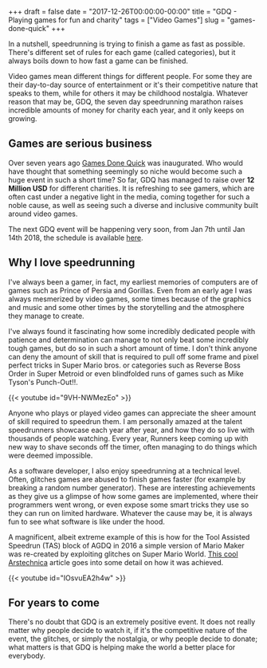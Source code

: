+++
draft = false
date = "2017-12-26T00:00:00-00:00"
title = "GDQ - Playing games for fun and charity"
tags = ["Video Games"]
slug = "games-done-quick"
+++

In a nutshell, speedrunning is trying to finish a game as fast as possible.
There's different set of rules for each game (called categories), but it always
boils down to how fast a game can be finished.

Video games mean different things for different people. For some they are their
day-to-day source of entertainment or it's their competitive nature that speaks
to them, while for others it may be childhood nostalgia. Whatever reason that
may be, GDQ, the seven day speedrunning marathon raises incredible amounts of
money for charity each year, and it only keeps on growing.

<!--more-->

## Games are serious business

Over seven years ago [Games Done Quick](https://gamesdonequick.com/) was
inaugurated. Who would have thought that something seemingly so niche would
become such a huge event in such a short time? So far, GDQ has managed to raise
over __12 Million USD__ for different charities. It is refreshing to see
gamers, which are often cast under a negative light in the media, coming
together for such a noble cause, as well as seeing such a diverse and inclusive
community built around video games.

The next GDQ event will be happening very soon, from Jan 7th until Jan 14th
2018, the schedule is available [here](https://gamesdonequick.com/schedule).

## Why I love speedrunning

I've always been a gamer, in fact, my earliest memories of computers are of
games such as Prince of Persia and Gorillas. Even from an early age I was
always mesmerized by video games, some times because of the graphics and music
and some other times by the storytelling and the atmosphere they manage to
create.

I've always found it fascinating how some incredibly dedicated people with
patience and determination can manage to not only beat some incredibly tough
games, but do so in such a short amount of time. I don't think anyone can deny
the amount of skill that is required to pull off some frame and pixel perfect
tricks in Super Mario bros. or categories such as Reverse Boss Order in Super
Metroid or even blindfolded runs of games such as Mike Tyson's Punch-Out!!.

{{< youtube id="9VH-NWMezEo" >}}

Anyone who plays or played video games can appreciate the sheer amount of skill
required to speedrun them. I am personally amazed at the talent speedrunners
showcase each year after year, and how they do so live with thousands of people
watching. Every year, Runners keep coming up with new way to shave seconds off
the timer, often managing to do things which were deemed impossible.

As a software developer, I also enjoy speedrunning at a technical level. Often,
glitches games are abused to finish games faster (for example by breaking a
random number generator). These are interesting achievements as they give us a
glimpse of how some games are implemented, where their programmers went wrong,
or even expose some smart tricks they use so they can run on limited hardware.
Whatever the cause may be, it is always fun to see what software is like under
the hood.

A magnificent, albeit extreme example of this is how for the Tool Assisted
Speedrun (TAS) block of AGDQ in 2016 a simple version of Mario Maker was
re-created by exploiting glitches on Super Mario World.
[This cool Arstechnica](https://arstechnica.com/gaming/2016/01/how-a-game-playing-robot-coded-super-mario-maker-onto-an-snes-live-on-stage/)
article goes into some detail on how it was achieved.

{{< youtube id="IOsvuEA2h4w" >}}

## For years to come

There's no doubt that GDQ is an extremely positive event. It does not really
matter why people decide to watch it, if it's the competitive nature of the
event, the glitches, or simply the nostalgia, or why people decide to donate;
what matters is that GDQ is helping make the world a better place for
everybody.
